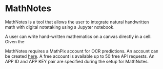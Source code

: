 MathNotes
==========


MathNotes is a tool that allows the user to integrate natural handwritten math with digital notetaking using a Jupyter notebook.

A user can write hand-written mathematics on a canvas directly in a cell. Given the 

MathNotes requires a MathPix account for OCR predictions. An account can be created [here](https://accounts.mathpix.com/signup).  A free account is available up to 50 free API requests. An APP ID and APP KEY pair are specified during the setup for MathNotes.